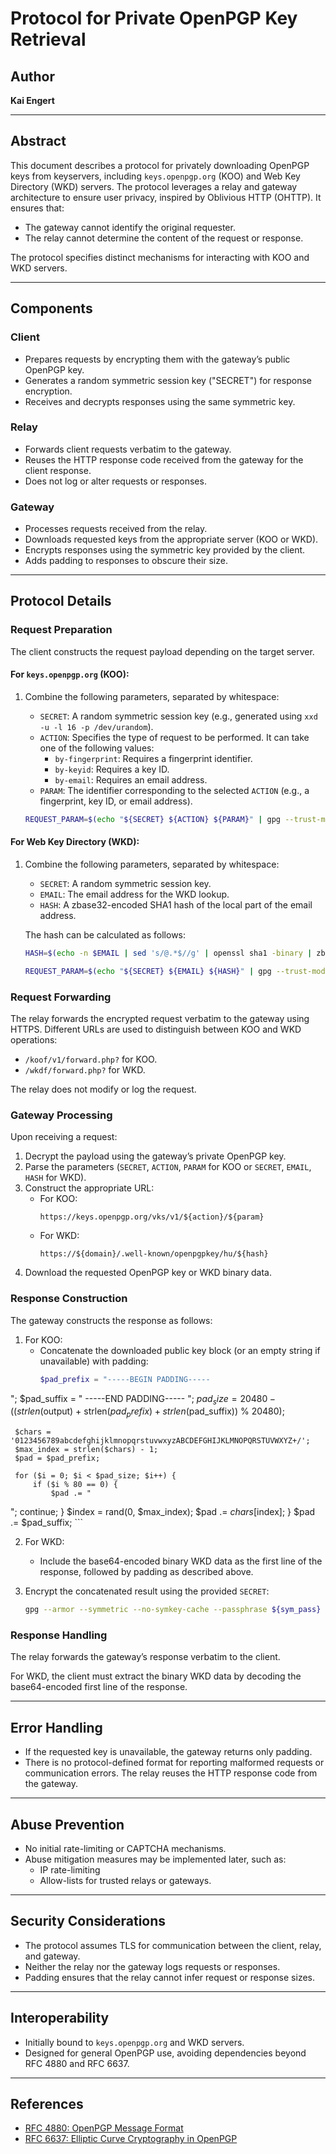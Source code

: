 
# Protocol for Private OpenPGP Key Retrieval

## Author
**Kai Engert**  

---

## Abstract

This document describes a protocol for privately downloading OpenPGP keys from keyservers, including `keys.openpgp.org` (KOO) and Web Key Directory (WKD) servers. The protocol leverages a relay and gateway architecture to ensure user privacy, inspired by Oblivious HTTP (OHTTP). It ensures that:
- The gateway cannot identify the original requester.
- The relay cannot determine the content of the request or response.

The protocol specifies distinct mechanisms for interacting with KOO and WKD servers.

---

## Components

### Client
- Prepares requests by encrypting them with the gateway’s public OpenPGP key.
- Generates a random symmetric session key ("SECRET") for response encryption.
- Receives and decrypts responses using the same symmetric key.

### Relay
- Forwards client requests verbatim to the gateway.
- Reuses the HTTP response code received from the gateway for the client response.
- Does not log or alter requests or responses.

### Gateway
- Processes requests received from the relay.
- Downloads requested keys from the appropriate server (KOO or WKD).
- Encrypts responses using the symmetric key provided by the client.
- Adds padding to responses to obscure their size.

---

## Protocol Details

### Request Preparation
The client constructs the request payload depending on the target server.

#### For `keys.openpgp.org` (KOO):
1. Combine the following parameters, separated by whitespace:
   - `SECRET`: A random symmetric session key (e.g., generated using `xxd -u -l 16 -p /dev/urandom`).
   - `ACTION`: Specifies the type of request to be performed. It can take one of the following values:
     - `by-fingerprint`: Requires a fingerprint identifier.
     - `by-keyid`: Requires a key ID.
     - `by-email`: Requires an email address.
   - `PARAM`: The identifier corresponding to the selected `ACTION` (e.g., a fingerprint, key ID, or email address).

   ```bash
   REQUEST_PARAM=$(echo "${SECRET} ${ACTION} ${PARAM}" | gpg --trust-model always --encrypt -r ${GATEWAY_KEY} | base64 -w0 | sed 's/+/-/g' | sed 's#/#_#g')
   ```

#### For Web Key Directory (WKD):
1. Combine the following parameters, separated by whitespace:
   - `SECRET`: A random symmetric session key.
   - `EMAIL`: The email address for the WKD lookup.
   - `HASH`: A zbase32-encoded SHA1 hash of the local part of the email address.

   The hash can be calculated as follows:
   ```bash
   HASH=$(echo -n $EMAIL | sed 's/@.*$//g' | openssl sha1 -binary | zbase32-encode)
   ```

   ```bash
   REQUEST_PARAM=$(echo "${SECRET} ${EMAIL} ${HASH}" | gpg --trust-model always --encrypt -r ${GATEWAY_KEY} | base64 -w0 | sed 's/+/-/g' | sed 's#/#_#g')
   ```

### Request Forwarding
The relay forwards the encrypted request verbatim to the gateway using HTTPS. Different URLs are used to distinguish between KOO and WKD operations:
- `/koof/v1/forward.php?` for KOO.
- `/wkdf/forward.php?` for WKD.

The relay does not modify or log the request.

### Gateway Processing
Upon receiving a request:

1. Decrypt the payload using the gateway’s private OpenPGP key.
2. Parse the parameters (`SECRET`, `ACTION`, `PARAM` for KOO or `SECRET`, `EMAIL`, `HASH` for WKD).
3. Construct the appropriate URL:
   - For KOO:
     ```
     https://keys.openpgp.org/vks/v1/${action}/${param}
     ```
   - For WKD:
     ```
     https://${domain}/.well-known/openpgpkey/hu/${hash}
     ```
4. Download the requested OpenPGP key or WKD binary data.

### Response Construction
The gateway constructs the response as follows:

1. For KOO:
   - Concatenate the downloaded public key block (or an empty string if unavailable) with padding:
     ```php
     $pad_prefix = "-----BEGIN PADDING-----
";
     $pad_suffix = "
-----END PADDING-----
";
     $pad_size = 20480 - ((strlen($output) + strlen($pad_prefix) + strlen($pad_suffix)) % 20480);

     $chars = '0123456789abcdefghijklmnopqrstuvwxyzABCDEFGHIJKLMNOPQRSTUVWXYZ+/';
     $max_index = strlen($chars) - 1;
     $pad = $pad_prefix;

     for ($i = 0; $i < $pad_size; $i++) {
         if ($i % 80 == 0) {
             $pad .= "
";
             continue;
         }
         $index = rand(0, $max_index);
         $pad .= $chars[$index];
     }
     $pad .= $pad_suffix;
     ```

2. For WKD:
   - Include the base64-encoded binary WKD data as the first line of the response, followed by padding as described above.

3. Encrypt the concatenated result using the provided `SECRET`:
   ```bash
   gpg --armor --symmetric --no-symkey-cache --passphrase ${sym_pass} --pinentry-mode loopback --batch --compress-algo none
   ```

### Response Handling
The relay forwards the gateway’s response verbatim to the client.

For WKD, the client must extract the binary WKD data by decoding the base64-encoded first line of the response.

---

## Error Handling
- If the requested key is unavailable, the gateway returns only padding.
- There is no protocol-defined format for reporting malformed requests or communication errors. The relay reuses the HTTP response code from the gateway.

---

## Abuse Prevention
- No initial rate-limiting or CAPTCHA mechanisms.
- Abuse mitigation measures may be implemented later, such as:
  - IP rate-limiting
  - Allow-lists for trusted relays or gateways.

---

## Security Considerations
- The protocol assumes TLS for communication between the client, relay, and gateway.
- Neither the relay nor the gateway logs requests or responses.
- Padding ensures that the relay cannot infer request or response sizes.

---

## Interoperability
- Initially bound to `keys.openpgp.org` and WKD servers.
- Designed for general OpenPGP use, avoiding dependencies beyond RFC 4880 and RFC 6637.

---

## References
- [RFC 4880: OpenPGP Message Format](https://tools.ietf.org/html/rfc4880)
- [RFC 6637: Elliptic Curve Cryptography in OpenPGP](https://tools.ietf.org/html/rfc6637)
